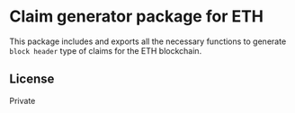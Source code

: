 # Claim generator package for ETH

This package includes and exports all the necessary functions to generate `block header` type of claims for the ETH blockchain.

## License

Private
